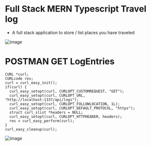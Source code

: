 # Full Stack MERN Typescript Travel log

- A full stack application to store / list places you have traveled

![image](https://user-images.githubusercontent.com/20209497/94983958-d1a61100-050c-11eb-98bc-4ab54a819964.png)

# POSTMAN GET LogEntries

```
CURL *curl;
CURLcode res;
curl = curl_easy_init();
if(curl) {
  curl_easy_setopt(curl, CURLOPT_CUSTOMREQUEST, "GET");
  curl_easy_setopt(curl, CURLOPT_URL, "http://localhost:1337/api/logs");
  curl_easy_setopt(curl, CURLOPT_FOLLOWLOCATION, 1L);
  curl_easy_setopt(curl, CURLOPT_DEFAULT_PROTOCOL, "https");
  struct curl_slist *headers = NULL;
  curl_easy_setopt(curl, CURLOPT_HTTPHEADER, headers);
  res = curl_easy_perform(curl);
}
curl_easy_cleanup(curl);

```

![image](https://user-images.githubusercontent.com/20209497/94983984-25185f00-050d-11eb-8477-76b021e2c230.png)
